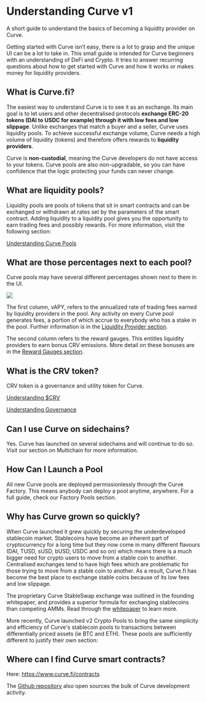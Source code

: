 # Understanding Curve v1

A short guide to understand the basics of becoming a liquidity provider on Curve.

Getting started with Curve isn’t easy, there is a lot to grasp and the unique UI can be a lot to take in. This small guide is intended for Curve beginners with an understanding of DeFi and Crypto. It tries to answer recurring questions about how to get started with Curve and how it works or makes money for liquidity providers.

## **What is Curve.fi?**

The easiest way to understand Curve is to see it as an exchange. Its main goal is to let users and other decentralised protocols **exchange ERC-20 tokens (DAI to USDC for example) through it with low fees and low slippage**. Unlike exchanges that match a buyer and a seller, Curve uses liquidity pools. To achieve successful exchange volume, Curve needs a high volume of liquidity (tokens) and therefore offers rewards to **liquidity providers**.

Curve is **non-custodial**, meaning the Curve developers do not have access to your tokens. Curve pools are also non-upgradable, so you can have confidence that the logic protecting your funds can never change.

## What are liquidity pools?

Liquidity pools are pools of tokens that sit in smart contracts and can be exchanged or withdrawn at rates set by the parameters of the smart contract. Adding liquidity to a liquidity pool gives you the opportunity to earn trading fees and possibly rewards. For more information, visit the following section:

[Understanding Curve Pools](./lp/understanding-curve-pools)

## What are those percentages next to each pool?

Curve pools may have several different percentages shown next to them in the UI.

![](https://files.gitbook.com/v0/b/gitbook-x-prod.appspot.com/o/spaces%2F-MFA0rQI3SzfbVFgp3Ic%2Fuploads%2FqKa9dimsxzJ2Zl0paYEQ%2FScreen%20Shot%202022-11-14%20at%203.21.19%20AM.png?alt=media&token=49c819a1-8b2c-4306-8f0b-7a3ad37682a7)

The first column, vAPY, refers to the annualized rate of trading fees earned by liquidity providers in the pool. Any activity on every Curve pool generates fees, a portion of which accrue to everybody who has a stake in the pool. Further information is in the [Liquidity Provider section](./lp/understanding-curve-pools).

The second column refers to the reward gauges. This entitles liquidity providers to earn bonus CRV emissions. More detail on these bonuses are in the [Reward Gauges section](./reward-gauges/understanding-gauges).

## What is the CRV token?

CRV token is a governance and utility token for Curve.

[Understanding $CRV](./crv-token/understanding-crv)

[Understanding Governance](./governance/understanding-governance)

## Can I use Curve on sidechains?

Yes. Curve has launched on several sidechains and will continue to do so. Visit our section on Multichain for more information.

## How Can I Launch a Pool

All new Curve pools are deployed permissionlessly through the Curve Factory. This means anybody can deploy a pool anytime, anywhere. For a full guide, check our Factory Pools section.
​
## Why has Curve grown so quickly?

When Curve launched it grew quickly by securing the underdeveloped stablecoin market. Stablecoins have become an inherent part of cryptocurrency for a long time but they now come in many different flavours (DAI, TUSD, sUSD, bUSD, USDC and so on) which means there is a much bigger need for crypto users to move from a stable coin to another. Centralised exchanges tend to have high fees which are problematic for those trying to move from a stable coin to another. As a result, Curve.fi has become the best place to exchange stable coins because of its low fees and low slippage.

The proprietary Curve StableSwap exchange was outlined in the founding whitepaper, and provides a superior formula for exchanging stablecoins than competing AMMs. Read through the [whitepaper](https://classic.curve.fi/whitepaper) to learn more.

More recently, Curve launched v2 Crypto Pools to bring the same simplicity and efficiency of Curve's stablecoin pools to transactions between differentially priced assets (ie BTC and ETH). These pools are sufficiently different to justify their own section:
​
## Where can I find Curve smart contracts?

Here: https://www.curve.fi/contracts

The [Github repository](https://github.com/curvefi) also open sources the bulk of Curve development activity.
